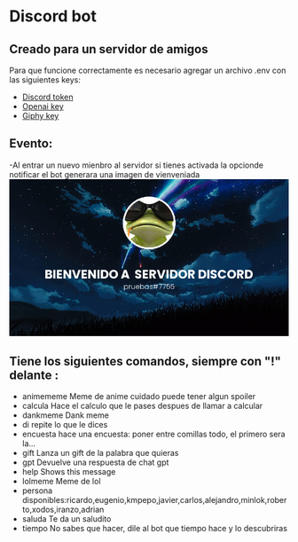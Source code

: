# Discord bot 
## Creado para un servidor de amigos

Para que funcione correctamente es necesario agregar un archivo .env con las siguientes keys:
- [Discord token]
- [Openai key]
- [Giphy key]

## Evento:
-Al entrar un nuevo mienbro al servidor si tienes activada la opcionde notificar el bot generara una imagen de vienveniada
![Ejemplo de imagen generada](/ejemplo.jpg)

## Tiene los siguientes comandos, siempre con "!" delante :
- animememe Meme de anime cuidado puede tener algun spoiler
- calcula   Hace el calculo que le pases despues de llamar a calcular
- dankmeme  Dank meme 
- di        repite lo que le dices
- encuesta  hace una encuesta: poner entre comillas todo, el primero sera la...
- gift      Lanza un gift de la palabra que quieras
- gpt       Devuelve una respuesta de chat gpt
- help      Shows this message
- lolmeme   Meme de lol 
- persona   disponibles:ricardo,eugenio,kmpepo,javier,carlos,alejandro,minlok,roberto,xodos,iranzo,adrian
- saluda    Te da un saludito
- tiempo    No sabes que hacer, dile al bot que tiempo hace y lo descubriras


[Giphy key]: <https://giphy.com/>
[Openai key]: <https://openai.com/>
[Discord token]: <https://discord.com/developers>
